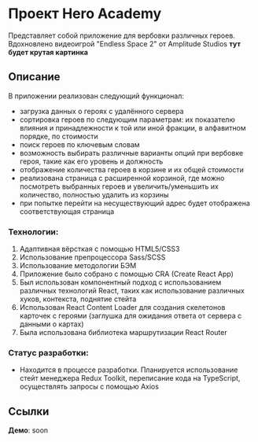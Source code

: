 # Проект Hero Academy

Представляет собой приложение для вербовки различных героев. Вдохновлено видеоигрой "Endless Space 2" от Amplitude Studios
**тут будет крутая картинка**

## Описание

В приложении реализован следующий функционал: 
- загрузка данных о героях с удалённого сервера
- сортировка героев по следующим параметрам: их показателю влияния и принадлежности к той или иной фракции, в алфавитном порядке, по стоимости
- поиск героев по ключевым словам
- возможность выбирать различные варианты опций при вербовке героя, такие как его уровень и должность
- отображение количества героев в корзине и их общей стоимости
- реализована страница с расширенной корзиной, где можно посмотреть выбранных героев и увеличить/уменьшить их количество, полностью удалить из корзины
- при попытке перейти на несуществующий адрес будет отображена соответствующая страница

### Технологии: 

1. Адаптивная вёрсткая с помощью HTML5/CSS3
2. Использование препроцессора Sass/SCSS
3. Использование методологии БЭМ
4. Приложение было собрано с помощью CRA (Create React App)
5. Был использован компонентный подход с использованием различных технологий React, таких как использование различных хуков, контекста, поднятие стейта
6. Использован React Content Loader для создания скелетонов карточек с героями (заглушка для ожидания ответа от сервера с данными о картах)
7. Была использована библиотека маршрутизации React Router

### Статус разработки: 

- Находится в процессе разработки. Планируется использование стейт менеджера Redux Toolkit, переписание кода на TypeScript, осуществлять запросы с помощью Axios

## Ссылки

**Демо**: soon
